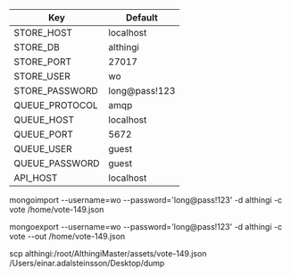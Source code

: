 

| Key               | Default       |
| ----------------- | ------------- |
| STORE_HOST        | localhost     |
| STORE_DB          | althingi      |
| STORE_PORT        | 27017         |
| STORE_USER        | wo            |
| STORE_PASSWORD    | long@pass!123 |
| QUEUE_PROTOCOL    | amqp          |
| QUEUE_HOST        | localhost     |
| QUEUE_PORT        | 5672          |
| QUEUE_USER        | guest         |
| QUEUE_PASSWORD    | guest         |
| API_HOST          | localhost     |



mongoimport --username=wo --password='long@pass!123' -d althingi -c vote /home/vote-149.json


mongoexport --username=wo --password='long@pass!123' -d althingi -c vote --out /home/vote-149.json

scp althingi:/root/AlthingiMaster/assets/vote-149.json /Users/einar.adalsteinsson/Desktop/dump